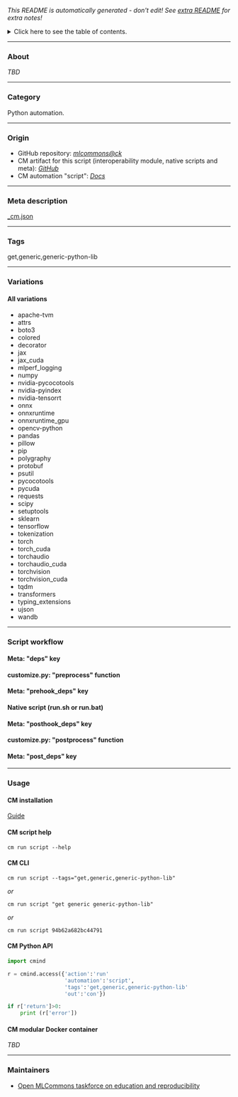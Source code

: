 *This README is automatically generated - don't edit! See [extra README](README-extra.md) for extra notes!*

<details>
<summary>Click here to see the table of contents.</summary>

* [About](#about)
* [Category](#category)
* [Origin](#origin)
* [Meta description](#meta-description)
* [Tags](#tags)
* [Variations](#variations)
* [ All variations](#-all-variations)
* [Script workflow](#script-workflow)
* [Usage](#usage)
* [ CM installation](#-cm-installation)
* [ CM script help](#-cm-script-help)
* [ CM CLI](#-cm-cli)
* [ CM Python API](#-cm-python-api)
* [ CM modular Docker container](#-cm-modular-docker-container)
* [Maintainers](#maintainers)

</details>

___
### About

*TBD*
___
### Category

Python automation.
___
### Origin

* GitHub repository: *[mlcommons@ck](https://github.com/mlcommons/ck/tree/master/cm-mlops)*
* CM artifact for this script (interoperability module, native scripts and meta): *[GitHub](https://github.com/mlcommons/ck/tree/master/cm-mlops/script/get-generic-python-lib)*
* CM automation "script": *[Docs](https://github.com/octoml/ck/blob/master/docs/list_of_automations.md#script)*

___
### Meta description
[_cm.json](_cm.json)

___
### Tags
get,generic,generic-python-lib

___
### Variations
#### All variations
* apache-tvm
* attrs
* boto3
* colored
* decorator
* jax
* jax_cuda
* mlperf_logging
* numpy
* nvidia-pycocotools
* nvidia-pyindex
* nvidia-tensorrt
* onnx
* onnxruntime
* onnxruntime_gpu
* opencv-python
* pandas
* pillow
* pip
* polygraphy
* protobuf
* psutil
* pycocotools
* pycuda
* requests
* scipy
* setuptools
* sklearn
* tensorflow
* tokenization
* torch
* torch_cuda
* torchaudio
* torchaudio_cuda
* torchvision
* torchvision_cuda
* tqdm
* transformers
* typing_extensions
* ujson
* wandb
___
### Script workflow

  #### Meta: "deps" key

  #### customize.py: "preprocess" function

  #### Meta: "prehook_deps" key

  #### Native script (run.sh or run.bat)

  #### Meta: "posthook_deps" key

  #### customize.py: "postprocess" function

  #### Meta: "post_deps" key

___
### Usage

#### CM installation
[Guide](https://github.com/mlcommons/ck/blob/master/docs/installation.md)

#### CM script help
```cm run script --help```

#### CM CLI
`cm run script --tags="get,generic,generic-python-lib"`

*or*

`cm run script "get generic generic-python-lib"`

*or*

`cm run script 94b62a682bc44791`

#### CM Python API

```python
import cmind

r = cmind.access({'action':'run'
                  'automation':'script',
                  'tags':'get,generic,generic-python-lib'
                  'out':'con'})

if r['return']>0:
    print (r['error'])
```

#### CM modular Docker container
*TBD*
___
### Maintainers

* [Open MLCommons taskforce on education and reproducibility](https://github.com/mlcommons/ck/blob/master/docs/mlperf-education-workgroup.md)